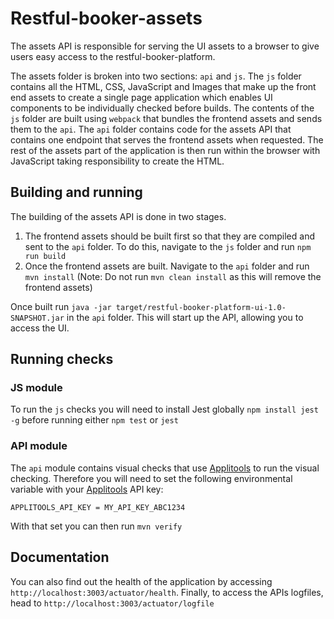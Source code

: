 # Restful-booker-assets

The assets API is responsible for serving the UI assets to a browser to give users easy access to the restful-booker-platform.

The assets folder is broken into two sections: ```api``` and ```js```. The ```js``` folder contains all the HTML, CSS, JavaScript and Images that make up the front end assets to create a single page application which enables UI components to be individually checked before builds. The contents of the ```js``` folder are built using ```webpack``` that bundles the frontend assets and sends them to the ```api```. The ```api``` folder contains code for the assets API that contains one endpoint that serves the frontend assets when requested. The rest of the assets part of the application is then run within the browser with JavaScript taking responsibility to create the HTML.

## Building and running

The building of the assets API is done in two stages.

1. The frontend assets should be built first so that they are compiled and sent to the ```api``` folder. To do this, navigate to the ```js``` folder and run ```npm run build``` 
2. Once the frontend assets are built. Navigate to the ```api``` folder and run ```mvn install``` (Note: Do not run ```mvn clean install``` as this will remove the frontend assets)

Once built run ```java -jar target/restful-booker-platform-ui-1.0-SNAPSHOT.jar``` in the ```api``` folder. This will start up the API, allowing you to access the UI.

## Running checks

### JS module 

To run the ```js``` checks you will need to install Jest globally ```npm install jest -g``` before running either ```npm test``` or ```jest```

### API module

The ```api``` module contains visual checks that use [Applitools](https://applitools.com/) to run the visual checking. Therefore you will need to set the following environmental variable with your [Applitools](https://applitools.com/) API key:

```APPLITOOLS_API_KEY = MY_API_KEY_ABC1234```

With that set you can then run ```mvn verify```

## Documentation

You can also find out the health of the application by accessing ```http://localhost:3003/actuator/health```. Finally, to access the APIs logfiles, head to ```http://localhost:3003/actuator/logfile``` 